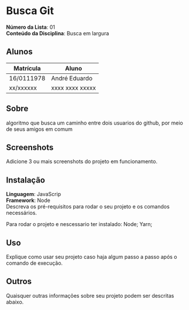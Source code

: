 # Busca Git

**Número da Lista**: 01<br>
**Conteúdo da Disciplina**: Busca em largura<br>

## Alunos

| Matrícula  | Aluno           |
| ---------- | --------------- |
| 16/0111978 | André Eduardo   |
| xx/xxxxxx  | xxxx xxxx xxxxx |

## Sobre

algoritmo que busca um caminho entre dois usuarios do github, por meio de seus amigos em comum

## Screenshots

Adicione 3 ou mais screenshots do projeto em funcionamento.

## Instalação

**Linguagem**: JavaScrip<br>
**Framework**: Node<br>
Descreva os pré-requisitos para rodar o seu projeto e os comandos necessários.

Para rodar o projeto e nescessario ter instalado:
Node;
Yarn;

## Uso

Explique como usar seu projeto caso haja algum passo a passo após o comando de execução.

## Outros

Quaisquer outras informações sobre seu projeto podem ser descritas abaixo.
